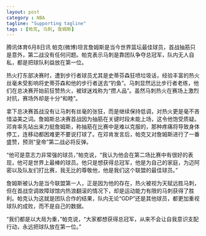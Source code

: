 ```yaml
---
layout: post
category : NBA
tagline: "Supporting tagline"
tags : [帕克, 马刺, 詹姆斯]
---
```


腾讯体育6月8日讯 帕克(微博)坦言詹姆斯是当今世界篮坛最佳球员，首战抽筋只是意外，第二战没有任何问题。帕克表示马刺是靠团队争夺总冠军，队内无人自私，都是把球队利益放在第一位。

热火打东部决赛时，遭到步行者球员尤其是史蒂芬森狂喷垃圾话，经验丰富的热火丝毫未受影响将史蒂芬森和他的步行者送去“钓鱼”。马刺显然远比步行者老练，他们在总决赛开始前狂赞热火，被球迷戏称为“攒人品”。虽然马刺热火在赛场上激烈对抗，赛场外却是十分“和睦”。

拿下总决赛首战没有让马刺有丝毫的张狂，而是继续保持低调，对热火更是毫不吝惜溢美之词。詹姆斯总决赛首战因为抽筋在关键时段未能上场，这令他饱受质疑。邓肯率先站出来力挺詹姆斯，称抽筋在比赛中是难以克服的，那种疼痛将导致身体停工，连移动都困难更不要说打球了。在邓肯发言后，帕克又对詹姆斯进行了一番盛赞，预测“皇帝”第二战必将反弹。

“他可是意志力非常强的球员，”帕克说，“我认为他会在第二场比赛中有很好的表现，他可是世界上最棒的球员。他只是想获得总冠军，他是为自己的家庭，为迈阿密以及队友们打比赛，我无比的尊敬他，他是我们这个联盟的最佳球员。”

詹姆斯被认为是当今联盟第一人，正是因为他的存在，热火被视为天赋远胜马刺，但在首战空调故障球馆内热浪翻滚的情况下，却是运动能力有限的马刺获得了胜利。帕克认为这就是团队合作的结果，队内无论“GDP”还是其他球员，都更加重视球队的成败，而不是自己的数据。

“我们都是以大局为重，”帕克说，“大家都想获得总冠军，从来不会让自我意识支配行动，永远把球队放在第一位。”